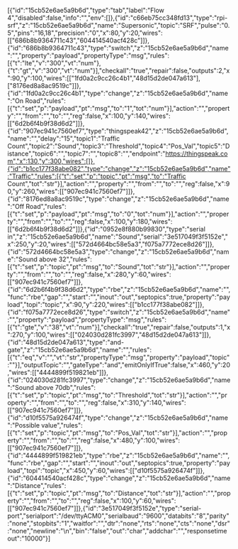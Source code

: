 [{"id":"15cb52e6ae5a9b6d","type":"tab","label":"Flow 4","disabled":false,"info":"","env":[]},{"id":"c66eb75cc348fd13","type":"rpi-srf","z":"15cb52e6ae5a9b6d","name":"Supersonic","topic":"SRF","pulse":"0.5","pins":"16,18","precision":"0","x":80,"y":20,"wires":[["686b8b9364711c43","604414540acf428c"]]},{"id":"686b8b9364711c43","type":"switch","z":"15cb52e6ae5a9b6d","name":"","property":"payload","propertyType":"msg","rules":[{"t":"lte","v":"300","vt":"num"},{"t":"gt","v":"300","vt":"num"}],"checkall":"true","repair":false,"outputs":2,"x":90,"y":100,"wires":[["1fd0a2c9cc26c4b1","48d15d2de047a613"],["8176ed8a8ac9519c"]]},{"id":"1fd0a2c9cc26c4b1","type":"change","z":"15cb52e6ae5a9b6d","name":"On Road","rules":[{"t":"set","p":"payload","pt":"msg","to":"1","tot":"num"}],"action":"","property":"","from":"","to":"","reg":false,"x":100,"y":140,"wires":[["6d2b6f4b9f38d6d2"]]},{"id":"907ec941c7560ef7","type":"thingspeak42","z":"15cb52e6ae5a9b6d","name":"","delay":"15","topic1":"Traffic Count","topic2":"Sound","topic3":"Threshold","topic4":"Pos_Val","topic5":"Distance","topic6":"","topic7":"","topic8":"","endpoint":"https://thingspeak.com","x":130,"y":300,"wires":[]},{"id":"b1cc177f38abe082","type":"change","z":"15cb52e6ae5a9b6d","name":"Traffic","rules":[{"t":"set","p":"topic","pt":"msg","to":"Traffic Count","tot":"str"}],"action":"","property":"","from":"","to":"","reg":false,"x":90,"y":260,"wires":[["907ec941c7560ef7"]]},{"id":"8176ed8a8ac9519c","type":"change","z":"15cb52e6ae5a9b6d","name":"Off Road","rules":[{"t":"set","p":"payload","pt":"msg","to":"0","tot":"num"}],"action":"","property":"","from":"","to":"","reg":false,"x":100,"y":180,"wires":[["6d2b6f4b9f38d6d2"]]},{"id":"0952e8f880b99830","type":"serial in","z":"15cb52e6ae5a9b6d","name":"Sound","serial":"3e517049f3f5152e","x":250,"y":20,"wires":[["572d4664bc58e5a3","f075a7772ece8d26"]]},{"id":"572d4664bc58e5a3","type":"change","z":"15cb52e6ae5a9b6d","name":"Sound above 32","rules":[{"t":"set","p":"topic","pt":"msg","to":"Sound","tot":"str"}],"action":"","property":"","from":"","to":"","reg":false,"x":280,"y":60,"wires":[["907ec941c7560ef7"]]},{"id":"6d2b6f4b9f38d6d2","type":"rbe","z":"15cb52e6ae5a9b6d","name":"","func":"rbe","gap":"","start":"","inout":"out","septopics":true,"property":"payload","topi":"topic","x":90,"y":220,"wires":[["b1cc177f38abe082"]]},{"id":"f075a7772ece8d26","type":"switch","z":"15cb52e6ae5a9b6d","name":"","property":"payload","propertyType":"msg","rules":[{"t":"gte","v":"38","vt":"num"}],"checkall":"true","repair":false,"outputs":1,"x":270,"y":100,"wires":[["024030d281fc3997","48d15d2de047a613"]]},{"id":"48d15d2de047a613","type":"and-gate","z":"15cb52e6ae5a9b6d","name":"","rules":[{"t":"eq","v":"","vt":"str","propertyType":"msg","property":"payload","topic":""}],"outputTopic":"","gateType":"and","emitOnlyIfTrue":false,"x":460,"y":20,"wires":[["4444899f519821eb"]]},{"id":"024030d281fc3997","type":"change","z":"15cb52e6ae5a9b6d","name":"Sound above 70db","rules":[{"t":"set","p":"topic","pt":"msg","to":"Threshold","tot":"str"}],"action":"","property":"","from":"","to":"","reg":false,"x":310,"y":140,"wires":[["907ec941c7560ef7"]]},{"id":"d10f5575a926474f","type":"change","z":"15cb52e6ae5a9b6d","name":"Possible value","rules":[{"t":"set","p":"topic","pt":"msg","to":"Pos_Val","tot":"str"}],"action":"","property":"","from":"","to":"","reg":false,"x":480,"y":100,"wires":[["907ec941c7560ef7"]]},{"id":"4444899f519821eb","type":"rbe","z":"15cb52e6ae5a9b6d","name":"","func":"rbe","gap":"","start":"","inout":"out","septopics":true,"property":"payload","topi":"topic","x":450,"y":60,"wires":[["d10f5575a926474f"]]},{"id":"604414540acf428c","type":"change","z":"15cb52e6ae5a9b6d","name":"Distance","rules":[{"t":"set","p":"topic","pt":"msg","to":"Distance","tot":"str"}],"action":"","property":"","from":"","to":"","reg":false,"x":100,"y":60,"wires":[["907ec941c7560ef7"]]},{"id":"3e517049f3f5152e","type":"serial-port","serialport":"/dev/ttyACM0","serialbaud":"9600","databits":"8","parity":"none","stopbits":"1","waitfor":"","dtr":"none","rts":"none","cts":"none","dsr":"none","newline":"\\n","bin":"false","out":"char","addchar":"","responsetimeout":"10000"}]
